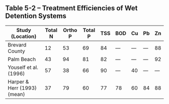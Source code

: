 ## Table 5-2 – Treatment Efficiencies of Wet Detention Systems

| Study (Location) | Total N | Ortho P | Total P | TSS | BOD | Cu | Pb | Zn |
|------------------|---------|---------|---------|-----|-----|----|----|----|
| Brevard County | 12 | 53 | 69 | 84 | — | — | — | 88 |
| Palm Beach | 43 | 94 | 81 | 82 | — | — | — | 92 |
| Youself et al. (1996) | 57 | 38 | 66 | 90 | — | 40 | — | — |
| Harper & Herr (1993) (mean) | 37 | 79 | 60 | 77 | 78 | 60 | 84 | 88 |
